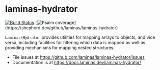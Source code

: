 # laminas-hydrator

[![Build Status](https://github.com/laminas/laminas-hydrator/actions/workflows/continuous-integration.yml/badge.svg)](https://github.com/laminas/laminas-hydrator/actions/workflows/continuous-integration.yml)
[![Psalm coverage](https://shepherd.dev/github/laminas/laminas-hydrator/coverage.svg?)](https://shepherd.dev/github/laminas/laminas-hydrator)

`Laminas\Hydrator` provides utilities for mapping arrays to objects, and vice
versa, including facilities for filtering which data is mapped as well as
providing mechanisms for mapping nested structures.

- File issues at https://github.com/laminas/laminas-hydrator/issues
- Documentation is at https://docs.laminas.dev/laminas-hydrator/
